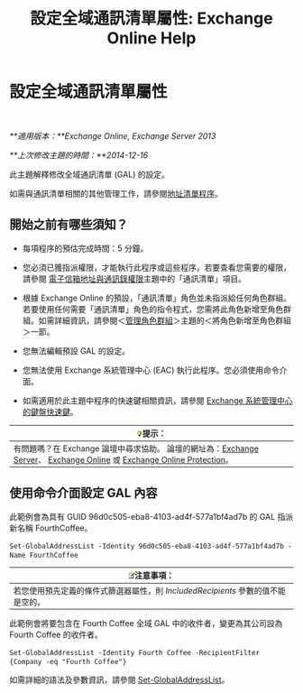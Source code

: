 ﻿---
title: '設定全域通訊清單屬性: Exchange Online Help'
TOCTitle: 設定全域通訊清單屬性
ms:assetid: 5fd2c96f-fe93-4b5a-8495-70c450511a37
ms:mtpsurl: https://technet.microsoft.com/zh-tw/library/Bb232068(v=EXCHG.150)
ms:contentKeyID: 50473314
ms.date: 05/23/2018
mtps_version: v=EXCHG.150
ms.translationtype: MT
---

# 設定全域通訊清單屬性

 

_**適用版本：**Exchange Online, Exchange Server 2013_

_**上次修改主題的時間：**2014-12-16_

此主題解釋修改全域通訊清單 (GAL) 的設定。

如需與通訊清單相關的其他管理工作，請參閱[地址清單程序](address-list-procedures-exchange-2013-help.md)。

## 開始之前有哪些須知？

  - 每項程序的預估完成時間：5 分鐘。

  - 您必須已獲指派權限，才能執行此程序或這些程序。若要查看您需要的權限，請參閱 [電子信箱地址與通訊錄權限](email-address-and-address-book-permissions-exchange-2013-help.md)主題中的「通訊清單」項目。

  - 根據 Exchange Online 的預設，「通訊清單」角色並未指派給任何角色群組。若要使用任何需要「通訊清單」角色的指令程式，您需將此角色新增至角色群組。如需詳細資訊，請參閱＜[管理角色群組](manage-role-groups-exchange-2013-help.md)＞主題的＜將角色新增至角色群組＞一節。

  - 您無法編輯預設 GAL 的設定。

  - 您無法使用 Exchange 系統管理中心 (EAC) 執行此程序。您必須使用命令介面。

  - 如需適用於此主題中程序的快速鍵相關資訊，請參閱 [Exchange 系統管理中心的鍵盤快速鍵](keyboard-shortcuts-in-the-exchange-admin-center-exchange-online-protection-help.md)。

<table>
<thead>
<tr class="header">
<th><img src="images/Bb124558.tip(EXCHG.150).gif" title="提示" alt="提示" />提示：</th>
</tr>
</thead>
<tbody>
<tr class="odd">
<td>有問題嗎？在 Exchange 論壇中尋求協助。 論壇的網址為：<a href="https://go.microsoft.com/fwlink/p/?linkid=60612">Exchange Server</a>、 <a href="https://go.microsoft.com/fwlink/p/?linkid=267542">Exchange Online</a> 或 <a href="https://go.microsoft.com/fwlink/p/?linkid=285351">Exchange Online Protection</a>。</td>
</tr>
</tbody>
</table>


## 使用命令介面設定 GAL 內容

此範例會為具有 GUID 96d0c505-eba8-4103-ad4f-577a1bf4ad7b 的 GAL 指派新名稱 FourthCoffee。

    Set-GlobalAddressList -Identity 96d0c505-eba8-4103-ad4f-577a1bf4ad7b -Name FourthCoffee

<table>
<thead>
<tr class="header">
<th><img src="images/Bb124558.note(EXCHG.150).gif" title="注意事項" alt="注意事項" />注意事項：</th>
</tr>
</thead>
<tbody>
<tr class="odd">
<td>若您使用預先定義的條件式篩選器屬性，則 <em>IncludedRecipients</em> 參數的值不能是空的。</td>
</tr>
</tbody>
</table>


此範例會將要包含在 Fourth Coffee 全域 GAL 中的收件者，變更為其公司設為 Fourth Coffee 的收件者。

    Set-GlobalAddressList -Identity Fourth Coffee -RecipientFilter {Company -eq "Fourth Coffee"}

如需詳細的語法及參數資訊，請參閱 [Set-GlobalAddressList](https://technet.microsoft.com/zh-tw/library/bb123877\(v=exchg.150\))。

